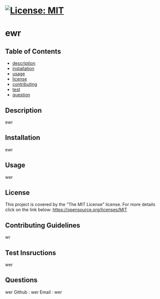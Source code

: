 
  # [![License: MIT](https://img.shields.io/badge/License-MIT-yellow.svg)](https://opensource.org/licenses/MIT)

  # ewr

  ## Table of Contents
 - [description](#description)
 - [installation](#installation)
 - [usage](#usage)
 - [license](#license)
 - [contributing](#contributing)
 - [test](#test)
 - [question](#question)
  
  ## Description
  ewr
  
  ## Installation
  ewr
  
  ## Usage
  wer
  
  ## License
  This project is covered by the "The MIT License" license.
  For more details click on the link below:
  https://opensource.org/licenses/MIT
  
  ## Contributing Guidelines
  wr
  
  ## Test Insructions
  wer
  
  ## Questions
 wer
 Github : wer Email : wer
  